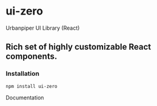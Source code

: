 # ui-zero
Urbanpiper UI Library (React)

## Rich set of highly customizable React components.


### Installation  
`npm install ui-zero`

Documentation
